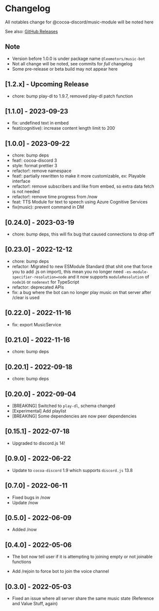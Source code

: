 # Changelog

All notables change for @cocoa-discord/music-module will be noted here

See also: [GitHub Releases](https://github.com/Leomotors/cocoa-discord/releases)

## Note

- Version before 1.0.0 is under package name `@leomotors/music-bot`
- Not all change will be noted, see commits for _full_ changelog
- Some pre-release or beta build may not appear here

## [1.2.x] - Upcoming Release

- chore: bump play-dl to 1.9.7, removed play-dl patch function

## [1.1.0] - 2023-09-23

- fix: undefined text in embed
- feat(cognitive): increase content length limit to 200

## [1.0.0] - 2023-09-22

- chore: bump deps
- feat!: cocoa-discord 3
- style: format prettier 3
- refactor!: remove namespace
- feat!: partially rewritten to make it more customizable, ex: Playable interface
- refactor!: remove subscribers and like from embed, so extra data fetch is not needed
- refactor!: remove time progress from /now
- feat: TTS Module for text to speech using Azure Cognitive Services
- fix(music): prevent command in DM

## [0.24.0] - 2023-03-19

- chore: bump deps, this will fix bug that caused connections to drop off

## [0.23.0] - 2022-12-12

- chore: bump deps
- refactor: Migrated to new ESModule Standard (that shit one that force you to add .js on import),
  this mean you no longer need `-es-module-specifier-resolution=node`
  and it now supports `moduleResolution` of `node16` or `nodenext` for TypeScript
- refactor: deprecated APIs
- fix: a bug where the bot can no longer play music on that server after /clear is used

## [0.22.0] - 2022-11-16

- fix: export MusicService

## [0.21.0] - 2022-11-16

- chore: bump deps

## [0.20.1] - 2022-09-18

- chore: bump deps

## [0.20.0] - 2022-09-04

- [BREAKING] Switched to `play-dl`, schema changed
- [Experimental] Add playlist
- [BREAKING] Some dependencies are now peer dependencies

## [0.15.1] - 2022-07-18

- Upgraded to discord.js 14!

## [0.9.0] - 2022-06-22

- Update to `cocoa-discord` 1.9 which supports `discord.js` 13.8

## [0.7.0] - 2022-06-11

- Fixed bugs in /now
- Update /now

## [0.5.0] - 2022-06-09

- Added /now

## [0.4.0] - 2022-05-06

- The bot now tell user if it is attempting to joining empty or not joinable functions

- Add /rejoin to force bot to join the voice channel

## [0.3.0] - 2022-05-03

- Fixed an issue where all server share the same music state (Reference and Value Stuff, again)
